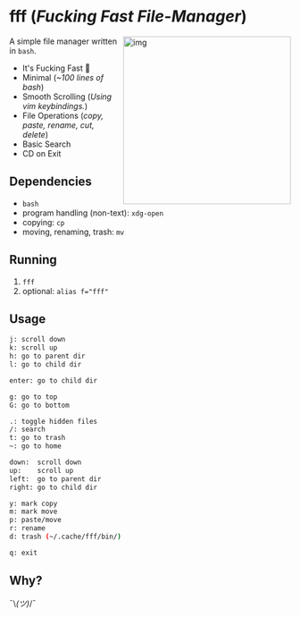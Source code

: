# fff (*Fucking Fast File-Manager*)

<a href="https://asciinema.org/a/YoM4m6f7m63IK5Athb2F9AAXV" target="_blank"><img src="https://asciinema.org/a/B2LRFD6q26E7DhftTkeHLAUMT.png" alt="img" height="300px" align="right"/></a>

A simple file manager written in `bash`.

- It's Fucking Fast 🚀
- Minimal (*~100 lines of bash*)
- Smooth Scrolling (*Using vim keybindings.*)
- File Operations (*copy, paste, rename, cut, delete*)
- Basic Search
- CD on Exit


## Dependencies

- `bash`
- program handling (non-text): `xdg-open`
- copying: `cp`
- moving, renaming, trash: `mv`

## Running

1. `fff`
2. optional: `alias f="fff"`


## Usage

```sh
j: scroll down
k: scroll up
h: go to parent dir
l: go to child dir

enter: go to child dir

g: go to top
G: go to bottom

.: toggle hidden files
/: search
t: go to trash
~: go to home

down:  scroll down
up:    scroll up
left:  go to parent dir
right: go to child dir

y: mark copy
m: mark move
p: paste/move
r: rename
d: trash (~/.cache/fff/bin/)

q: exit
```

## Why?

¯\\_(ツ)_/¯
